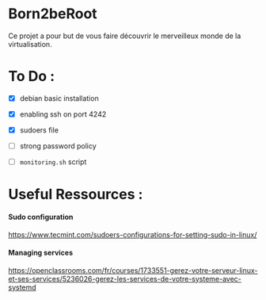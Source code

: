 # Born2beRoot
Ce projet a pour but de vous faire découvrir le merveilleux monde de la virtualisation.

# To Do :

- [X] debian basic installation
- [X] enabling ssh on port 4242
- [X] sudoers file
- [ ] strong password policy 
- [ ] `monitoring.sh` script


# Useful Ressources :


#### Sudo configuration
https://www.tecmint.com/sudoers-configurations-for-setting-sudo-in-linux/

#### Managing services 
https://openclassrooms.com/fr/courses/1733551-gerez-votre-serveur-linux-et-ses-services/5236026-gerez-les-services-de-votre-systeme-avec-systemd
